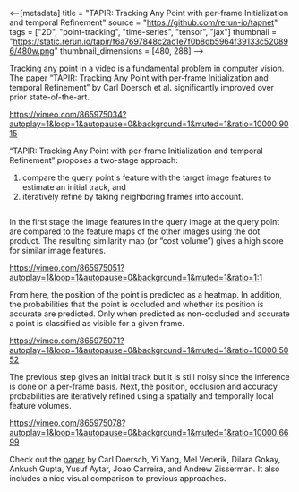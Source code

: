 <--[metadata]
title = "TAPIR: Tracking Any Point with per-frame Initialization and temporal Refinement"
source = "https://github.com/rerun-io/tapnet"
tags = ["2D", "point-tracking", "time-series", "tensor", "jax"]
thumbnail = "https://static.rerun.io/tapir/f6a7697848c2ac1e7f0b8db5964f39133c520896/480w.png"
thumbnail_dimensions = [480, 288]
-->


Tracking any point in a video is a fundamental problem in computer vision. The paper “TAPIR: Tracking Any Point with per-frame Initialization and temporal Refinement” by Carl Doersch et al. significantly improved over prior state-of-the-art.

https://vimeo.com/865975034?autoplay=1&loop=1&autopause=0&background=1&muted=1&ratio=10000:9015

“TAPIR: Tracking Any Point with per-frame Initialization and temporal Refinement” proposes a two-stage approach:
1. compare the query point's feature with the target image features to estimate an initial track, and
2. iteratively refine by taking neighboring frames into account.

<picture>
  <source media="(max-width: 480px)" srcset="https://static.rerun.io/tapir_overview/9018c62ec8334458936542434b4730ade258b21e/480w.png">
  <source media="(max-width: 768px)" srcset="https://static.rerun.io/tapir_overview/9018c62ec8334458936542434b4730ade258b21e/768w.png">
  <img src="https://static.rerun.io/tapir_overview/9018c62ec8334458936542434b4730ade258b21e/full.png" alt="">
</picture>

In the first stage the image features in the query image at the query point are compared to the feature maps of the other images using the dot product. The resulting similarity map (or “cost volume”) gives a high score for similar image features.

https://vimeo.com/865975051?autoplay=1&loop=1&autopause=0&background=1&muted=1&ratio=1:1

From here, the position of the point is predicted as a heatmap. In addition, the probabilities that the point is occluded and whether its position is accurate are predicted. Only when predicted as non-occluded and accurate a point is classified as visible for a given frame.

https://vimeo.com/865975071?autoplay=1&loop=1&autopause=0&background=1&muted=1&ratio=10000:5052

The previous step gives an initial track but it is still noisy since the inference is done on a per-frame basis. Next, the position, occlusion and accuracy probabilities are iteratively refined using a spatially and temporally local feature volumes.

https://vimeo.com/865975078?autoplay=1&loop=1&autopause=0&background=1&muted=1&ratio=10000:6699

Check out the [paper](https://arxiv.org/abs/2306.08637) by Carl Doersch, Yi Yang, Mel Vecerik, Dilara Gokay, Ankush Gupta, Yusuf Aytar, Joao Carreira, and Andrew Zisserman. It also includes a nice visual comparison to previous approaches.